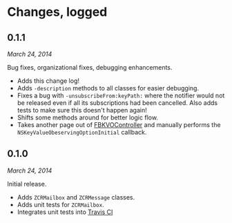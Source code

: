 # Changes, logged

## 0.1.1

*March 24, 2014*

Bug fixes, organizational fixes, debugging enhancements.

* Adds this change log!
* Adds `-description` methods to all classes for easier debugging.
* Fixes a bug with `-unsubscribeFrom:keyPath:` where the notifier would not be released even if all its subscriptions had been cancelled. Also adds tests to make sure this doesn't happen again!
* Shifts some methods around for better logic flow.
* Takes another page out of [FBKVOController](https://github.com/facebook/KVOController/blob/7742b9c81e528f0df6deea7fd3df9cc7ce3a9e8c/FBKVOController/FBKVOController.m#L268) and manually performs the `NSKeyValueObeservingOptionInitial` callback.


## 0.1.0

*March 24, 2014*

Initial release.

* Adds `ZCRMailbox` and `ZCRMessage` classes.
* Adds unit tests for `ZCRMailbox`.
* Integrates unit tests into [Travis CI](https://travis-ci.org/zradke/ZCRMailbox)